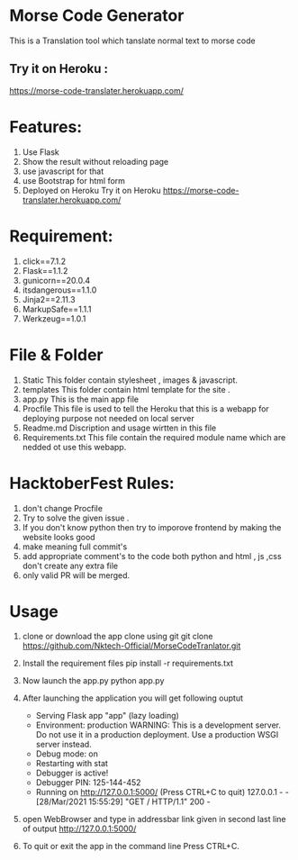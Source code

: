 # Morse Code Generator
This is a Translation tool which tanslate normal text to morse code
## Try it on Heroku : 
https://morse-code-translater.herokuapp.com/

# Features:
1. Use Flask
2. Show the result without reloading page
3. use javascript for that
4. use Bootstrap for html form 
5. Deployed on Heroku Try it on Heroku https://morse-code-translater.herokuapp.com/

# Requirement:
1. click==7.1.2
2. Flask==1.1.2
3. gunicorn==20.0.4
4. itsdangerous==1.1.0
5. Jinja2==2.11.3
6. MarkupSafe==1.1.1
7. Werkzeug==1.0.1

# File & Folder
1. Static
    This folder contain stylesheet , images & javascript. 
2. templates
    This folder contain html template for the site . 
3. app.py
    This is the main app file 
4. Procfile
    This file is used to tell the Heroku that this  is a webapp for deploying purpose not needed on local server
5. Readme.md
    Discription and usage wirtten in this file
6. Requirements.txt
    This file contain the required module name which are nedded ot use this webapp.
 # HacktoberFest Rules:
  1. don't change Procfile
  2. Try to solve the given issue .
  3. If you don't know python then try to imporove frontend by making the website looks good 
  4. make meaning full commit's
  5. add appropriate comment's to the code both python and html , js ,css don't create any extra file 
  6. only valid PR will be merged.
 

# Usage
1. clone or download the app clone using git
        git clone https://github.com/Nktech-Official/MorseCodeTranlator.git

2. Install the requirement files 
        pip install -r requirements.txt

3. Now launch the app.py
        python app.py

4. After launching the application you will get following ouptut
    * Serving Flask app "app" (lazy loading)
    * Environment: production
   WARNING: This is a development server. Do not use it in a production deployment.
   Use a production WSGI server instead.
    * Debug mode: on
    * Restarting with stat
    * Debugger is active!
    * Debugger PIN: 125-144-452
    * Running on http://127.0.0.1:5000/ (Press CTRL+C to quit)
    127.0.0.1 - - [28/Mar/2021 15:55:29] "GET / HTTP/1.1" 200 -

5. open WebBrowser and type in addressbar link given in second last line of output 
     http://127.0.0.1:5000/

6. To quit or exit the app in the command line Press CTRL+C.



